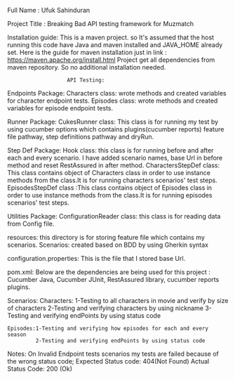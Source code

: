Full Name : Ufuk Sahinduran

Project Title : Breaking Bad API testing framework for Muzmatch

Installation guide: This is a maven project. so It's assumed that the host running this code have Java and maven
installed and JAVA_HOME already set. Here is the guide for maven installation just in
link : https://maven.apache.org/install.html Project get all dependencies from maven repository.
So no additional installation needed.


                       API Testing:

Endpoints Package:
    Characters class: wrote methods and created variables for character endpoint tests.
    Episodes class: wrote methods and created variables for episode endpoint tests.

Runner Package:
    CukesRunner class: This class is for running my test by using cucumber options which contains
        plugins(cucumber reports) feature file pathway, step definitions pathway and dryRun.

Step Def Package:
        Hook class: this class is for running before and after each and every scenario.
            I have added scenario names, base Url in before method and  reset RestAssured in after method.
        CharactersStepDef class:  This class contains object of Characters class in order to use instance methods from
            the class.It is for running characters scenarios' test steps.
        EpisodesStepDef class :This class contains object of Episodes class in order to use instance methods from
            the class.It is for running episodes scenarios' test steps.

Utilities Package:
    ConfigurationReader class: this class is for reading data from Config file.  

resources: this directory is for storing feature file which contains my scenarios.
Scenarios: created based on BDD by using Gherkin syntax

configuration.properties: This is the file that I stored base Url.

pom.xml:
    Below are the dependencies are being used for this project :
    Cucumber Java, Cucumber JUnit, RestAssured library, cucumber reports plugins.


Scenarios:
    Characters: 1-Testing to all characters in movie and verify by size of characters
                2-Testing and verifying characters by using nickname
                3-Testing and verifying endPoints by using status code

    Episodes:1-Testing and verifying how episodes for each and every season
             2-Testing and verifying endPoints by using status code


Notes: On Invalid Endpoint tests scenarios my tests are failed because of the wrong status code;
    Expected Status code: 404(Not Found)
    Actual Status Code: 200 (Ok)